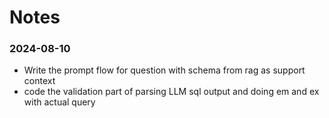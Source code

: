 # Notes

### 2024-08-10
- Write the prompt flow for question with schema from rag as support context
- code the validation part of parsing LLM sql output and doing em and ex with actual query

